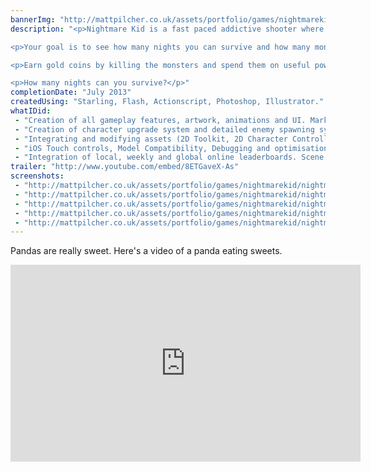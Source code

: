 ```yaml
---
bannerImg: "http://mattpilcher.co.uk/assets/portfolio/games/nightmarekid/nightmare-kid-header.jpg"
description: "<p>Nightmare Kid is a fast paced addictive shooter where you can use a mixture of upgrades and strategy to repel the ever increasing number of monsters and ghouls.</p>

<p>Your goal is to see how many nights you can survive and how many monsters you can destroy while doing so. But be careful at the end of each night is a much tougher boss.</p>

<p>Earn gold coins by killing the monsters and spend them on useful power ups and perks that will allow you to reach later nights.</p>

<p>How many nights can you survive?</p>"
completionDate: "July 2013"
createdUsing: "Starling, Flash, Actionscript, Photoshop, Illustrator."
whatIDid:
 - "Creation of all gameplay features, artwork, animations and UI. Marketing of game."
 - "Creation of character upgrade system and detailed enemy spawning system."
 - "Integrating and modifying assets (2D Toolkit, 2D Character Controller)."
 - "iOS Touch controls, Model Compatibility, Debugging and optimisation for iOS devices."
 - "Integration of local, weekly and global online leaderboards. Scene navigation and saving."
trailer: "http://www.youtube.com/embed/8ETGaveX-As"
screenshots:
 - "http://mattpilcher.co.uk/assets/portfolio/games/nightmarekid/nightmareKid-s1.jpg"
 - "http://mattpilcher.co.uk/assets/portfolio/games/nightmarekid/nightmareKid-s2.jpg"
 - "http://mattpilcher.co.uk/assets/portfolio/games/nightmarekid/nightmareKid-s3.jpg"
 - "http://mattpilcher.co.uk/assets/portfolio/games/nightmarekid/nightmareKid-s4.jpg"
 - "http://mattpilcher.co.uk/assets/portfolio/games/nightmarekid/nightmareKid-s5.jpg"
---
```

Pandas are really sweet.
Here's a video of a panda eating sweets.
<iframe width="560" height="315" src="https://www.youtube.com/embed/4n0xNbfJLR8" frameborder="0" allowfullscreen></iframe>
